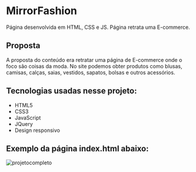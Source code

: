 # MirrorFashion

Página desenvolvida em HTML, CSS e JS. Página retrata uma E-commerce.

## Proposta
 

A proposta do conteúdo era retratar uma página de E-commerce onde o foco são coisas da moda.
No site podemos obter produtos como blusas, camisas, calças, saias, vestidos, sapatos, bolsas e outros acessórios.


## Tecnologias usadas nesse projeto:

  * HTML5
  * CSS3
  * JavaScript
  * JQuery
  * Design responsivo
  

## Exemplo da página index.html abaixo:

![projetocompleto](https://user-images.githubusercontent.com/50017221/72882948-36ed0580-3ce2-11ea-82f1-1c133668afb0.png)

